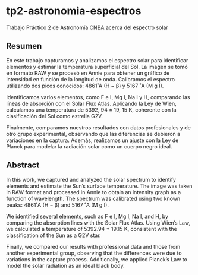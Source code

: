 # tp2-astronomia-espectros
Trabajo Práctico 2 de Astronomía CNBA acerca del espectro solar

## Resumen
En este trabajo capturamos y analizamos el espectro solar para
identificar elementos y estimar la temperatura superficial del Sol. La
imagen se tomó en formato RAW y se procesó en Annie para obtener
un gráfico de intensidad en función de la longitud de onda. Calibramos
el espectro utilizando dos picos conocidos: 4861˚A (H − β) y 5167 ˚A
(M g I).

Identificamos varios elementos, como F e I, Mg I, Na I y H, comparando las líneas de absorción con el Solar Flux Atlas. Aplicando la Ley
de Wien, calculamos una temperatura de 5392, 94 ± 19, 15 K, coherente
con la clasificación del Sol como estrella G2V.

Finalmente, comparamos nuestros resultados con datos profesionales y de otro grupo experimental, observando que las diferencias se
debieron a variaciones en la captura. Además, realizamos un ajuste
con la Ley de Planck para modelar la radiación solar como un cuerpo
negro ideal.

## Abstract
In this work, we captured and analyzed the solar spectrum to identify elements and estimate the Sun’s surface temperature. The image
was taken in RAW format and processed in Annie to obtain an intensity graph as a function of wavelength. The spectrum was calibrated
using two known peaks: 4861˚A (H − β) and 5167 ˚A (M g I).

We identified several elements, such as F e I, Mg I, Na I, and H, by
comparing the absorption lines with the Solar Flux Atlas. Using Wien’s
Law, we calculated a temperature of 5392.94 ± 19.15 K, consistent with
the classification of the Sun as a G2V star.

Finally, we compared our results with professional data and those
from another experimental group, observing that the differences were
due to variations in the capture process. Additionally, we applied
Planck’s Law to model the solar radiation as an ideal black body.
